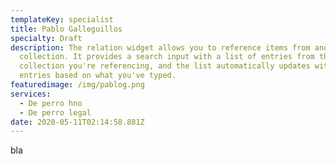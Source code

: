 ```yaml
---
templateKey: specialist
title: Pablo Galleguillos
specialty: Draft
description: The relation widget allows you to reference items from another
  collection. It provides a search input with a list of entries from the
  collection you're referencing, and the list automatically updates with matched
  entries based on what you've typed.
featuredimage: /img/pablog.png
services:
  - De perro hno
  - De perro legal
date: 2020-05-11T02:14:58.881Z
---
```

bla